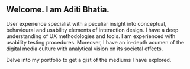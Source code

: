 ## Welcome. I am Aditi Bhatia.

User experience specialist with a peculiar insight into conceptual, behavioural and usability elements of interaction design. I have a deep understanding of UX methodologies and tools. I am experienced with usability testing procedures. Moreover, I have an in-depth acumen of the digital media culture with analytical vision on its societal effects.

Delve into my portfolio to get a gist of the mediums I have explored.


